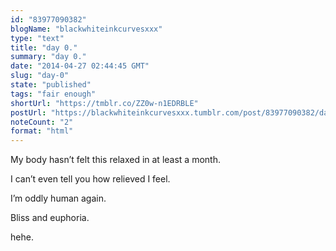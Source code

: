 ```yaml
---
id: "83977090382"
blogName: "blackwhiteinkcurvesxxx"
type: "text"
title: "day 0."
summary: "day 0."
date: "2014-04-27 02:44:45 GMT"
slug: "day-0"
state: "published"
tags: "fair enough"
shortUrl: "https://tmblr.co/ZZ0w-n1EDRBLE"
postUrl: "https://blackwhiteinkcurvesxxx.tumblr.com/post/83977090382/day-0"
noteCount: "2"
format: "html"
---
```


My body hasn’t felt this relaxed in at least a month.

I can’t even tell you how relieved I feel. 

I’m oddly human again.

Bliss and euphoria.

hehe.